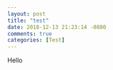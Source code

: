 ```yaml
---
layout: post
title: "test"
date: 2018-12-13 21:23:14 -0800
comments: true
categories: [Test]
---
```


Hello
